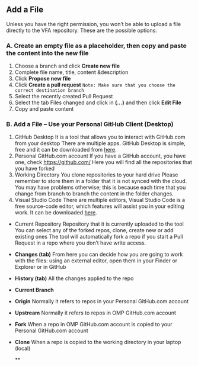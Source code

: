 ## Add a File

Unless you have the right permission, you won’t be able to upload a file directly to the VFA repository. 
These are the possible options:

### A. Create an empty file as a placeholder, then copy and paste the content into the new file

1. Choose a branch and click **Create new file**
1. Complete file name, title, content &description
1. Click **Propose new file**
1. Click **Create a pull request**
```Note: Make sure that you choose the correct destination branch```
1. Select the recently created Pull Request
1. Select the tab Files changed and click in **(…)** and then click **Edit File**
1. Copy and paste content

### B. Add a File – Use your Personal GitHub Client (Desktop)

1. GitHub Desktop
     It is a tool that allows you to interact with GitHub.com from your desktop
     There are multiple apps. GitHub Desktop is simple, free and it can be downloaded from 
     [here](https://docs.github.com/en/free-pro-team@latest/desktop/installing-and-configuring-github-desktop/installing-github-desktop).
1. Personal GitHub.com account
     If you have a GitHub account, you have one, check https://github.com/<your-user-mame>
     Here you will find all the repositories that you have forked
1. Working Directory
     You clone repositories to your hard drive
     Please remember to store them in a folder that it is not synced with the cloud. You may have problems otherwise; this is because each time that you change from branch to branch the content in the folder changes.
1. Visual Studio Code
     There are multiple editors, Visual Studio Code is a free source-code editor,  which features will 
     assist you in your editing work. It can be downloaded [here](https://code.visualstudio.com/Download).
     
- Current Repository Repository that it is currently uploaded to the tool
You can select any of the forked repos, clone, create new or add existing ones
The tool will automatically fork a repo if you start a Pull Request in a repo where you don’t have write access.
- **Changes (tab)** From here you can decide how you are going to work with the files: using an external editor, open them in your Finder or Explorer or in GitHub
- **History (tab)** All the changes applied to the repo
- **Current Branch**
- **Origin** Normally it refers to repos in your Personal GitHub.com account 
- **Upstream** Normally it refers to repos in OMP GitHub.com account
- **Fork** When a repo in OMP GitHub.com account is copied to your Personal GitHub.com account
- **Clone** When a repo is copied to the working directory in your laptop (local)

  **   
     
